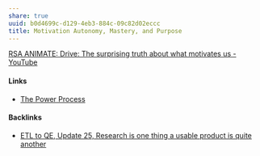 ```yaml
---
share: true
uuid: b0d4699c-d129-4eb3-884c-09c82d02eccc
title: Motivation Autonomy, Mastery, and Purpose
---
```

[RSA ANIMATE: Drive: The surprising truth about what motivates us - YouTube](https://www.youtube.com/watch?v=u6XAPnuFjJc)


#### Links

* [The Power Process](../520389b2-39a2-4555-9515-c8e1f6e0b68b)

#### Backlinks

* [ETL to QE, Update 25, Research is one thing a usable product is quite another](/0688a5f2-87e0-4754-b09b-88b09b92ebd8)